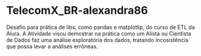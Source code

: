 # TelecomX_BR-alexandra86
Desafio para prática de libs, como pandas e matplotlip, do curso de ETL da Alura.
A Atividade visou demostrar na prática como um Alista ou Cientista de Dados faz uma análise exploratória dos dados, tratando incosistência que possa levar a análises errôneas.

